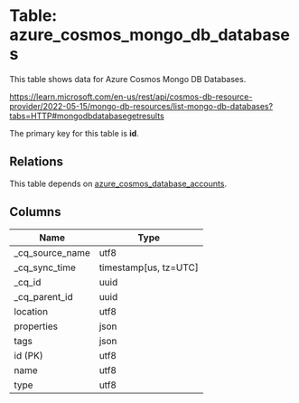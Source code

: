 # Table: azure_cosmos_mongo_db_databases

This table shows data for Azure Cosmos Mongo DB Databases.

https://learn.microsoft.com/en-us/rest/api/cosmos-db-resource-provider/2022-05-15/mongo-db-resources/list-mongo-db-databases?tabs=HTTP#mongodbdatabasegetresults

The primary key for this table is **id**.

## Relations

This table depends on [azure_cosmos_database_accounts](azure_cosmos_database_accounts).

## Columns

| Name          | Type          |
| ------------- | ------------- |
|_cq_source_name|utf8|
|_cq_sync_time|timestamp[us, tz=UTC]|
|_cq_id|uuid|
|_cq_parent_id|uuid|
|location|utf8|
|properties|json|
|tags|json|
|id (PK)|utf8|
|name|utf8|
|type|utf8|